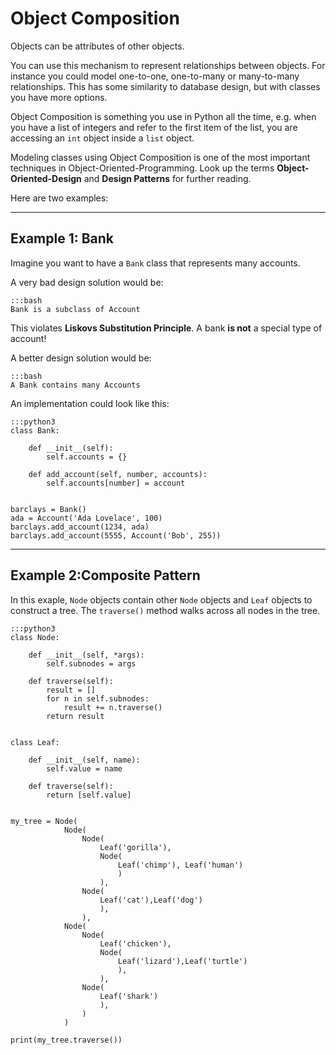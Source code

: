 
# Object Composition

Objects can be attributes of other objects.

You can use this mechanism to represent relationships between objects.
For instance you could model one-to-one, one-to-many or many-to-many relationships.
This has some similarity to database design, but with classes you have more options.

Object Composition is something you use in Python all the time, e.g. when you have a list of integers and refer to the first item of the list, you are accessing an `int` object inside a `list` object.

Modeling classes using Object Composition is one of the most important techniques in Object-Oriented-Programming.
Look up the terms **Object-Oriented-Design** and **Design Patterns** for further reading.

Here are two examples:

----

## Example 1: Bank

Imagine you want to have a `Bank` class that represents many accounts.

A very bad design solution would be:

    :::bash
    Bank is a subclass of Account

This violates **Liskovs Substitution Principle**.
A bank **is not** a special type of account!

A better design solution would be:

    :::bash
    A Bank contains many Accounts

An implementation could look like this:

    :::python3
    class Bank:

        def __init__(self):
            self.accounts = {}

        def add_account(self, number, accounts):
            self.accounts[number] = account


    barclays = Bank()
    ada = Account('Ada Lovelace', 100)
    barclays.add_account(1234, ada)
    barclays.add_account(5555, Account('Bob', 255))

----

## Example 2:Composite Pattern

In this exaple, `Node` objects contain other `Node` objects and `Leaf` objects to construct a tree.
The `traverse()` method walks across all nodes in the tree.

    :::python3
    class Node:

        def __init__(self, *args):
            self.subnodes = args

        def traverse(self):
            result = []
            for n in self.subnodes:
                result += n.traverse()
            return result


    class Leaf:

        def __init__(self, name):
            self.value = name

        def traverse(self):
            return [self.value]


    my_tree = Node(
                Node(
                    Node(
                        Leaf('gorilla'),
                        Node(
                            Leaf('chimp'), Leaf('human')
                            )
                        ),
                    Node(
                        Leaf('cat'),Leaf('dog')
                        ),
                    ),
                Node(
                    Node(
                        Leaf('chicken'),
                        Node(
                            Leaf('lizard'),Leaf('turtle')
                            ),
                        ),
                    Node(
                        Leaf('shark')
                        ),
                    )
                )

    print(my_tree.traverse())
